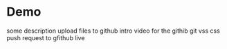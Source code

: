 # Demo
some description
upload files to github
intro video for the githib git vss css
push request to gfithub live
